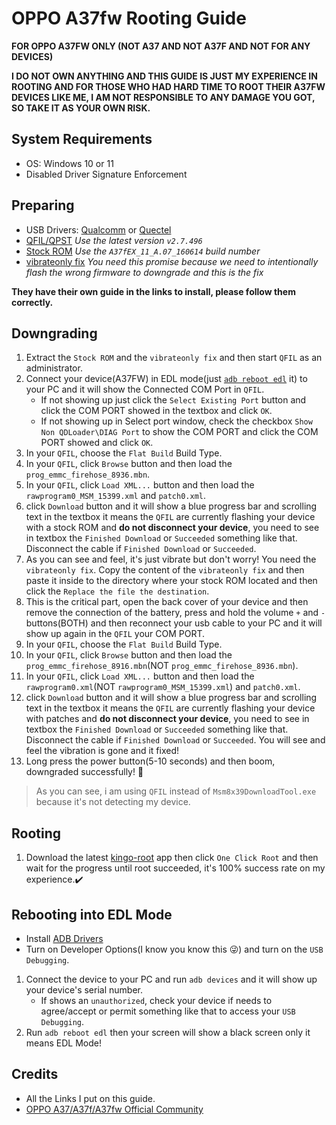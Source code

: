 # OPPO A37fw Rooting Guide

**FOR OPPO A37FW ONLY (NOT A37 AND NOT A37F AND NOT FOR ANY DEVICES)**

**I DO NOT OWN ANYTHING AND THIS GUIDE IS JUST MY EXPERIENCE IN ROOTING AND FOR THOSE WHO HAD HARD TIME TO ROOT THEIR A37FW DEVICES LIKE ME, I AM NOT RESPONSIBLE TO ANY DAMAGE YOU GOT, SO TAKE IT AS YOUR OWN RISK.**

## System Requirements

- OS: Windows 10 or 11
- Disabled Driver Signature Enforcement

## Preparing

- USB Drivers: [Qualcomm](https://gsmusbdrivers.com/download/android-qualcomm-usb-driver/) or [Quectel](https://gsmusbdriver.com/install-quectel-usb-driver)
- [QFIL/QPST](https://androidmtk.com/download-qpst-flash-tool) *Use the latest version `v2.7.496`*
- [Stock ROM](https://firmwareos.com/oppo-a37f) *Use the `A37fEX_11_A.07_160614` build number*
- [vibrateonly fix]() *You need this promise because we need to intentionally flash the wrong firmware to downgrade and this is the fix*

**They have their own guide in the links to install, please follow them correctly.**

## Downgrading

1. Extract the `Stock ROM` and the `vibrateonly fix` and then start `QFIL` as an administrator.
2. Connect your device(A37FW) in EDL mode(just [`adb reboot edl`](#edl) it) to your PC and it will show the Connected COM Port in `QFIL`.
    - If not showing up just click the `Select Existing Port` button and click the COM PORT showed in the textbox and click `OK`.
    - If not showing up in Select port window, check the checkbox `Show Non QDLoader\DIAG Port` to show the COM PORT and click the COM PORT showed and click `OK`.
3. In your `QFIL`, choose the `Flat Build` Build Type.
4. In your `QFIL`, click `Browse` button and then load the `prog_emmc_firehose_8936.mbn`.
5. In your `QFIL`, click `Load XML...` button and then load the `rawprogram0_MSM_15399.xml` and `patch0.xml`.
6. click `Download` button and it will show a blue progress bar and scrolling text in the textbox it means the `QFIL` are currently flashing your device with a stock ROM and **do not disconnect your device**, you need to see in textbox the `Finished Download` or `Succeeded` something like that. Disconnect the cable if `Finished Download` or `Succeeded`.
7. As you can see and feel, it's just vibrate but don't worry! You need the `vibrateonly fix`. Copy the content of the `vibrateonly fix` and then paste it inside to the directory where your stock ROM located and then click the `Replace the file the destination`.
8. This is the critical part, open the back cover of your device and then remove the connection of the battery, press and hold the volume `+` and `-` buttons(BOTH) and then reconnect your usb cable to your PC and it will show up again in the `QFIL` your COM PORT.
9. In your `QFIL`, choose the `Flat Build` Build Type.
10. In your `QFIL`, click `Browse` button and then load the `prog_emmc_firehose_8916.mbn`(NOT `prog_emmc_firehose_8936.mbn`).
11. In your `QFIL`, click `Load XML...` button and then load the `rawprogram0.xml`(NOT `rawprogram0_MSM_15399.xml`) and `patch0.xml`.
12. click `Download` button and it will show a blue progress bar and scrolling text in the textbox it means the `QFIL` are currently flashing your device with patches and **do not disconnect your device**, you need to see in textbox the `Finished Download` or `Succeeded` something like that. Disconnect the cable if `Finished Download` or `Succeeded`. You will see and feel the vibration is gone and it fixed!
13. Long press the power button(5-10 seconds) and then boom, downgraded successfully! 🥳

> As you can see, i am using `QFIL` instead of `Msm8x39DownloadTool.exe` because it's not detecting my device.

## Rooting

1. Download the latest [kingo-root](https://www.kingoapp.com/android-root/) app then click `One Click Root` and then wait for the progress until root succeeded, it's 100% success rate on my experience.✔️

<h2 id="edl">Rebooting into EDL Mode</h2>

- Install [ADB Drivers](https://forum.xda-developers.com/t/official-tool-windows-adb-fastboot-and-drivers-15-seconds-adb-installer-v1-4-3.2588979/)
- Turn on Developer Options(I know you know this 😜) and turn on the `USB Debugging`.

1. Connect the device to your PC and run `adb devices` and it will show up your device's serial number.
    - If shows an `unauthorized`, check your device if needs to agree/accept or permit something like that to access your `USB Debugging`.
2. Run `adb reboot edl` then your screen will show a black screen only it means EDL Mode!

## Credits

- All the Links I put on this guide.
- [OPPO A37/A37f/A37fw Official Community](https://t.me/oppoa37community)
